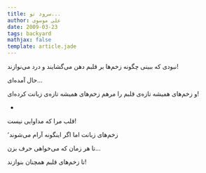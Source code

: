 ```yaml
---
title: سرود تو...
author: علی موسوی
date: 2009-03-23
tags: backyard
mathjax: false
template: article.jade
---
```


نبودی که ببینی چگونه زخم‌ها بر قلبم دهن می‌گشایند و درد می‌نوازند!

حال آمده‌ای...

و زخم‌های همیشه تازه‌ی قلبم را مرهم زخم‌های همیشه تازه‌ی زبانت کرده‌ای!

-

قلب مرا که مداوایی نیست!

زخم‌های زبانت اما اگر اینگونه آرام می‌شوند٬

تا هر زمان که می‌خواهی حرف بزن...

تا زخم‌های قلبم همچنان بنوازند!
